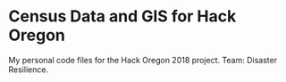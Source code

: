 # Census Data and GIS for Hack Oregon
My personal code files for the Hack Oregon 2018 project. Team: Disaster Resilience.

